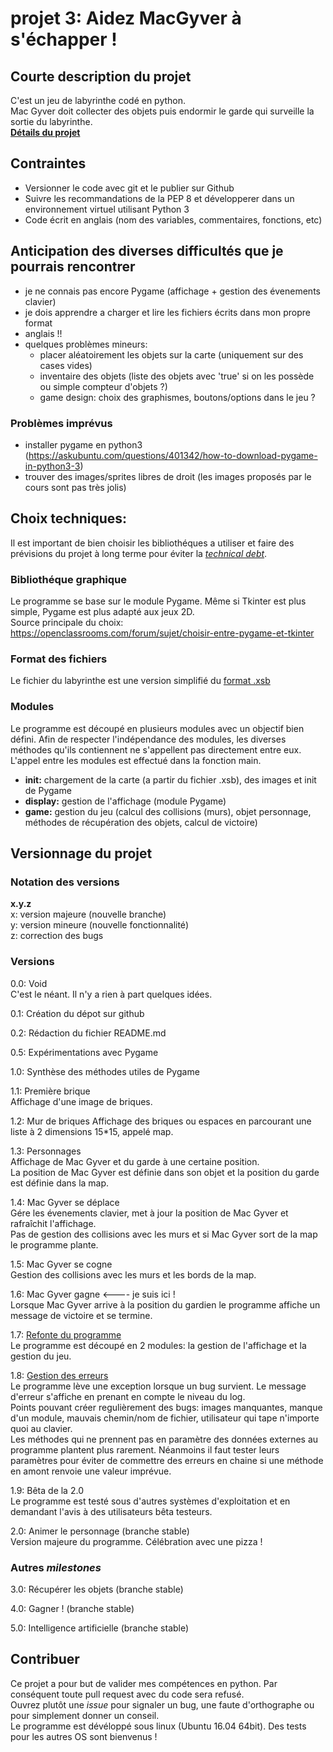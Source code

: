 # projet 3: Aidez MacGyver à s'échapper !

## Courte description du projet
C'est un jeu de labyrinthe codé en python.  
Mac Gyver doit collecter des objets puis endormir le garde qui surveille la sortie du labyrinthe.  
[**Détails du projet**](https://openclassrooms.com/projects/aidez-macgyver-a-sechapper)  

## Contraintes
- Versionner le code avec git et le publier sur Github  
- Suivre les recommandations de la PEP 8 et développerer dans un environnement virtuel utilisant Python 3  
- Code écrit en anglais (nom des variables, commentaires, fonctions, etc)

## Anticipation des diverses difficultés que je pourrais rencontrer  
- je ne connais pas encore Pygame (affichage + gestion des évenements clavier)  
- je dois apprendre a charger et lire les fichiers écrits dans mon propre format  
- anglais !!  
- quelques problèmes mineurs:  
  - placer aléatoirement les objets sur la carte (uniquement sur des cases vides)  
  - inventaire des objets (liste des objets avec 'true' si on les possède ou simple compteur d'objets ?)  
  - game design: choix des graphismes, boutons/options dans le jeu ?

### Problèmes imprévus
- installer pygame en python3 (https://askubuntu.com/questions/401342/how-to-download-pygame-in-python3-3)  
- trouver des images/sprites libres de droit (les images proposés par le cours sont pas très jolis)  

## Choix techniques:
Il est important de bien choisir les bibliothéques a utiliser et faire des prévisions du projet à long terme pour éviter la [*technical debt*](https://en.wikipedia.org/wiki/Technical_debt).  

### Bibliothéque graphique
Le programme se base sur le module Pygame. Même si Tkinter est plus simple, Pygame est plus adapté aux jeux 2D.  
Source principale du choix: https://openclassrooms.com/forum/sujet/choisir-entre-pygame-et-tkinter

### Format des fichiers
Le fichier du labyrinthe est une version simplifié du [format .xsb](https://fr.wikipedia.org/wiki/Sokoban)  

### Modules
Le programme est découpé en plusieurs modules avec un objectif bien défini. Afin de respecter l'indépendance des modules, les diverses méthodes qu'ils contiennent ne s'appellent pas directement entre eux. L'appel entre les modules est effectué dans la fonction main.  
- **init:** chargement de la carte (a partir du fichier .xsb), des images et init de Pygame  
- **display:** gestion de l'affichage (module Pygame)  
- **game:** gestion du jeu (calcul des collisions (murs), objet personnage, méthodes de récupération des objets, calcul de victoire)  

## Versionnage du projet
### Notation des versions
**x.y.z**  
x: version majeure (nouvelle branche)  
y: version mineure (nouvelle fonctionnalité)  
z: correction des bugs  

### Versions
0.0: Void  
C'est le néant. Il n'y a rien à part quelques idées.  

0.1: Création du dépot sur github  

0.2: Rédaction du fichier README.md  

0.5: Expérimentations avec Pygame  

1.0: Synthèse des méthodes utiles de Pygame  

1.1: Première brique  
Affichage d'une image de briques.  

1.2: Mur de briques
Affichage des briques ou espaces en parcourant une liste à 2 dimensions 15*15, appelé map.  

1.3: Personnages  
Affichage de Mac Gyver et du garde à une certaine position.  
La position de Mac Gyver est définie dans son objet et la position du garde est définie dans la map.  

1.4: Mac Gyver se déplace  
Gére les évenements clavier, met à jour la position de Mac Gyver et rafraîchit l'affichage.  
Pas de gestion des collisions avec les murs et si Mac Gyver sort de la map le programme plante.  

1.5: Mac Gyver se cogne  
Gestion des collisions avec les murs et les bords de la map.  

1.6: Mac Gyver gagne    <---- je suis ici !  
Lorsque Mac Gyver arrive à la position du gardien le programme affiche un message de victoire et se termine.  

1.7: [Refonte du programme](https://openclassrooms.com/courses/manipulez-des-donnees-avec-python-1/organisez-un-projet-en-modules)  
Le programme est découpé en 2 modules: la gestion de l'affichage et la gestion du jeu.  

1.8: [Gestion des erreurs](https://openclassrooms.com/courses/manipulez-des-donnees-avec-python-1/gerez-les-erreurs-et-les-bogues)  
Le programme lève une exception lorsque un bug survient. Le message d'erreur s'affiche en prenant en compte le niveau du log.  
Points pouvant créer regulièrement des bugs: images manquantes, manque d'un module, mauvais chemin/nom de fichier, utilisateur qui tape n'importe quoi au clavier.  
Les méthodes qui ne prennent pas en paramètre des données externes au programme plantent plus rarement. Néanmoins il faut tester leurs paramètres pour éviter de commettre des erreurs en chaine si une méthode en amont renvoie une valeur imprévue.  

1.9: Bêta de la 2.0  
Le programme est testé sous d'autres systèmes d'exploitation et en demandant l'avis à des utilisateurs bêta testeurs.  

2.0: Animer le personnage (branche stable)  
Version majeure du programme. Célébration avec une pizza !

### Autres *milestones*
3.0: Récupérer les objets (branche stable)  

4.0: Gagner ! (branche stable)  

5.0: Intelligence artificielle (branche stable)  

## Contribuer
Ce projet a pour but de valider mes compétences en python. Par conséquent toute pull request avec du code sera refusé.  
Ouvrez plutôt une *issue* pour signaler un bug, une faute d'orthographe ou pour simplement donner un conseil.  
Le programme est dévéloppé sous linux (Ubuntu 16.04 64bit). Des tests pour les autres OS sont bienvenus !
